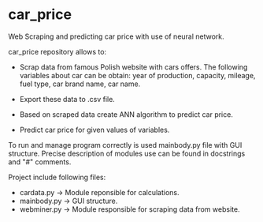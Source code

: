 # car_price
Web Scraping and predicting car price with use of neural network.

car_price repository allows to:
- Scrap data from famous Polish website with cars offers. The following variables about car can be obtain:
  year of production,
  capacity,
  mileage,
  fuel type,
  car brand name,
  car name.
  
- Export these data to .csv file.
- Based on scraped data create ANN algorithm to predict car price.
- Predict car price for given values of variables.

To run and manage program correctly is used mainbody.py file with GUI structure.
Precise description of modules use can be found in docstrings and "#" comments.

Project include following files:
- cardata.py -> Module reponsible for calculations.
- mainbody.py -> GUI structure.
- webminer.py -> Module responsible for scraping data from website.
